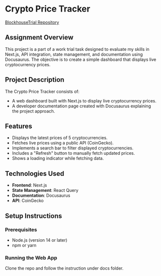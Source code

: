 # Crypto Price Tracker
[BlockhouseTrial Repository](https://github.com/ZENG-Zhuo/BlockhouseTrial)
## Assignment Overview
This project is a part of a work trial task designed to evaluate my skills in Next.js, API integration, state management, and documentation using Docusaurus. The objective is to create a simple dashboard that displays live cryptocurrency prices.

## Project Description
The Crypto Price Tracker consists of:
- A web dashboard built with Next.js to display live cryptocurrency prices.
- A developer documentation page created with Docusaurus explaining the project approach.

## Features
- Displays the latest prices of 5 cryptocurrencies.
- Fetches live prices using a public API (CoinGecko).
- Implements a search bar to filter displayed cryptocurrencies.
- Includes a "Refresh" button to manually fetch updated prices.
- Shows a loading indicator while fetching data.

## Technologies Used
- **Frontend**: Next.js
- **State Management**: React Query
- **Documentation**: Docusaurus
- **API**: CoinGecko 

## Setup Instructions

### Prerequisites
- Node.js (version 14 or later)
- npm or yarn

### Running the Web App
Clone the repo and follow the instruction under docs folder.